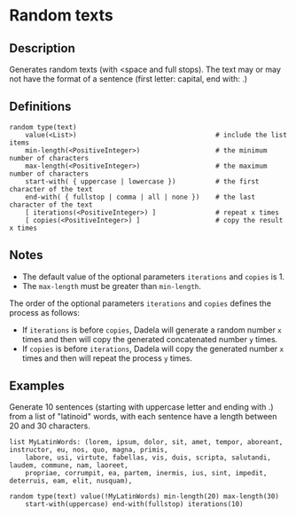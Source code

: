 # Random texts

## Description

Generates random texts (with <space and full stops).
The text may or may not have the format of a sentence (first letter: capital, end with: .)

## Definitions

~~~
random type(text)
    value(<List>)									# include the list items
	min-length(<PositiveInteger>)					# the minimum number of characters
    max-length(<PositiveInteger>)					# the maximum number of characters
    start-with( { uppercase | lowercase })			# the first character of the text
    end-with( { fullstop | comma | all | none })	# the last character of the text
    [ iterations(<PositiveInteger>) ]				# repeat x times
    [ copies(<PositiveInteger>) ]					# copy the result x times
~~~

## Notes

* The default value of the optional parameters `iterations` and `copies` is 1.
* The `max-length` must be greater than `min-length`.

The order of the optional parameters `iterations` and `copies` defines the process as follows:
* If `iterations` is before `copies`, Dadela will generate a random number `x` times
and then will copy the generated concatenated number `y` times.
* If `copies` is before `iterations`, Dadela will copy the generated number `x` times
and then will repeat the process `y` times.

## Examples

Generate 10 sentences (starting with uppercase letter and ending with .) from a list of "latinoid" words,
with each sentence have a length between 20 and 30 characters.
~~~
list MyLatinWords: (lorem, ipsum, dolor, sit, amet, tempor, aboreant, instructor, eu, nos, quo, magna, primis,
	labore, usi, virtute, fabellas, vis, duis, scripta, salutandi, laudem, commune, nam, laoreet,
	propriae, corrumpit, ea, partem, inermis, ius, sint, impedit, deterruis, eam, elit, nusquam),
	
random type(text) value(!MyLatinWords) min-length(20) max-length(30)
	start-with(uppercase) end-with(fullstop) iterations(10)
~~~